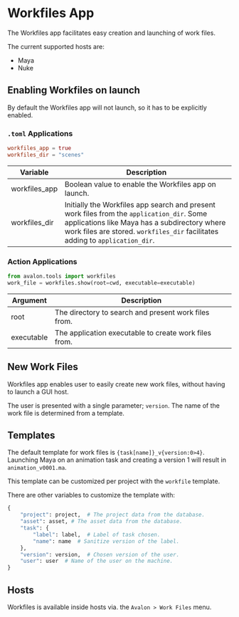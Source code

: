 # Workfiles App

The Workfiles app facilitates easy creation and launching of work files.

The current supported hosts are:

- Maya
- Nuke

## Enabling Workfiles on launch

By default the Workfiles app will not launch, so it has to be explicitly enabled.

### ```.toml``` Applications

```toml
workfiles_app = true
workfiles_dir = "scenes"
```

| Variable | Description
| --- | ---
| workfiles_app | Boolean value to enable the Workfiles app on launch.
| workfiles_dir | Initially the Workfiles app search and present work files from the ```application_dir```. Some applications like Maya has a subdirectory where work files are stored. ```workfiles_dir``` facilitates adding to ```application_dir```.


### Action Applications

```python
from avalon.tools import workfiles
work_file = workfiles.show(root=cwd, executable=executable)
```

| Argument | Description
| --- | ---
| root | The directory to search and present work files from.
| executable | The application executable to create work files from.

## New Work Files

Workfiles app enables user to easily create new work files, without having to launch a GUI host.

The user is presented with a single parameter; ```version```. The name of the work file is determined from a template.

## Templates

The default template for work files is ```{task[name]}_v{version:0>4}```. Launching Maya on an animation task and creating a version 1 will result in ```animation_v0001.ma```.

This template can be customized per project with the ```workfile``` template.

There are other variables to customize the template with:

```python
{
    "project": project,  # The project data from the database.
    "asset": asset, # The asset data from the database.
    "task": {
        "label": label,  # Label of task chosen.
        "name": name  # Sanitize version of the label.
    },
    "version": version,  # Chosen version of the user.
    "user": user  # Name of the user on the machine.
}
```

## Hosts

Workfiles is available inside hosts via. the ```Avalon > Work Files``` menu.
